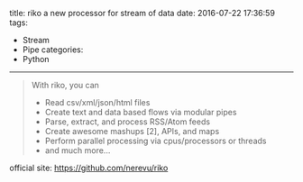 title: riko a new processor for stream of data
date: 2016-07-22 17:36:59
tags:
- Stream
- Pipe
categories:
- Python
---

> With riko, you can
> - Read csv/xml/json/html files
> - Create text and data based flows via modular pipes
> - Parse, extract, and process RSS/Atom feeds
> - Create awesome mashups [2], APIs, and maps
> - Perform parallel processing via cpus/processors or threads
> - and much more...

official site: https://github.com/nerevu/riko
